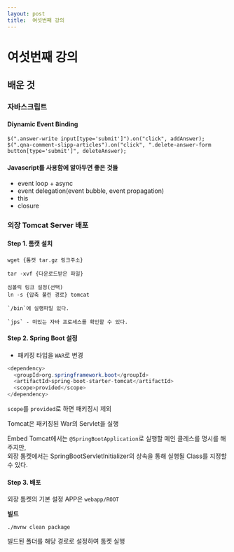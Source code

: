 ```yaml
---
layout: post
title:  여섯번째 강의
---
```


여섯번째 강의
=============

배운 것
-------

### 자바스크립트

#### Diynamic Event Binding

```
$(".answer-write input[type='submit']").on("click", addAnswer);
$(".qna-comment-slipp-articles").on("click", ".delete-answer-form button[type='submit']", deleteAnswer);
```

#### Javascript를 사용함에 알아두면 좋은 것들

-	event loop + async
-	event delegation(event bubble, event propagation)
-	this
-	closure

### 외장 Tomcat Server 배포

#### Step 1. 톰캣 설치

```
wget {톰캣 tar.gz 링크주소}

tar -xvf {다운로드받은 파일}

심볼릭 링크 설정(선택)
ln -s {압축 풀린 경로} tomcat

`/bin`에 실행파일 있다.

`jps` - 떠있는 자바 프로세스를 확인할 수 있다.
```

#### Step 2. Spring Boot 설정

-	패키징 타입을 `WAR`로 변경

```JAVA
<dependency>
  <groupId>org.springframework.boot</groupId>
  <artifactId>spring-boot-starter-tomcat</artifactId>
  <scope>provided</scope>
</dependency>
```

`scope`를 `provided`로 하면 패키징시 제외

Tomcat은 패키징된 War의 Servlet을 실행

Embed Tomcat에서는 `@SpringBootApplication`로 실행할 메인 클레스를 명시를 해주지만, <br> 외장 톰켓에서는 SpringBootServletInitializer의 상속을 통해 실행될 Class를 지정할 수 있다.

#### Step 3. 배포

외장 톰켓의 기본 설정 APP은 `webapp/ROOT`

**빌드**

```
./mvnw clean package
```

빌드된 폴더를 해당 경로로 설정하여 톰켓 실행
